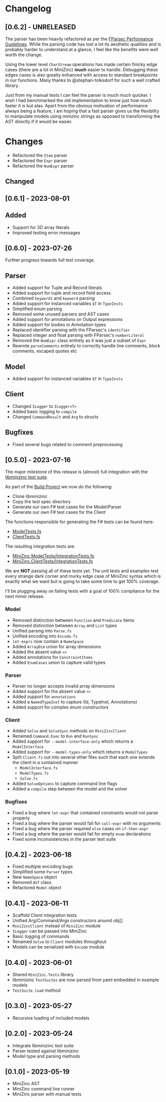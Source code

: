# Changelog

## [0.6.2] - UNRELEASED

The parser has been heavily refactored as per the [FParsec Performance Guidelines](https://www.quanttec.com/fparsec/users-guide/performance-optimizations.html).  While the parsing code has lost a lot its aesthetic qualities and is probably harder to understand at a glance,  I feel like the benefits were well worth the change.

Using the lower level `CharStream` operations has made certain finicky edge cases (there are a lot in MiniZinc) **much** easier to handle. Debugging these edges cases is also greatly enhanced with access to standard breakpoints in our functions.  Many thanks to @stephan-tolksdorf for such a well crafted library.

Just from my manual tests I can feel the parser is much much quicker.  I wish I had benchmarked the old implementation to know just how much faster it is but alas.  Apart from the obvious motivation of performance always being a feature, I am hoping that a fast parser gives us the flexibility to  manipulate models using minizinc strings as opposed to transforming the AST directly if it would be easier.


# Changes
- Refactored the `Item` parser 
- Refactored the `Expr` parser 
- Refactored the `NumExpr` parser


## Changed


## [0.6.1] - 2023-08-01

## Added
- Support for 3D array literals
- Improved testing error messages
 
## [0.6.0] - 2023-07-26

Further progress towards full test coverage.

## Parser
- Added support for Tuple and Record literals
- Added support for tuple and record field access
- Combined `keyword1` and `keyword` parsing
- Added support for instanced variables `$T` in `TypeInsts`
- Simplified enum parsing
- Removed some unused parsers and AST cases
- Added support for annotations on Output expressions
- Added support for bodies in Annotation types
- Replaced identifier parsing with the FParsec's `identifier`
- Replaced integer and float parsing with FParsec's `numberLiteral`
- Removed the `NumExpr` class entirely as it was just a subset of `Expr`
- Rewrote `parseComments` entirely to correctly handle line comments, block comments, escaped quotes etc

## Model
- Added support for instanced variables `$T` in `TypeInsts`
 
## Client
- Changed `ILogger` to `ILogger<T>`
- Added basic logging to `compile`
- Changed `CommandResult` and `Arg` to structs

## Bugfixes
- Fixed several bugs related to comment preprocessing


## [0.5.0] - 2023-07-16

The major milestone of this release is (almost) full integration with the [libminizinc test suite](https://github.com/MiniZinc/libminizinc/tree/master/tests/spec).

As part of the [Build Project](./build/build.fsproj) we now do the following:
- Clone libminizinc
- Copy the test spec directory
- Generate our own F# test cases for the Model/Parser
- Generate our own F# test cases for the Client

The functions responsible for generating the F# tests can be found here:
- [ModelTests.fs](./build/ModelTests.fs)
- [ClientTests.fs](./build/ClientTests.fs)

The resulting integration tests are:
- [MiniZinc.ModelTests/IntegrationTests.fs](./tests/MiniZinc.ModelTests/IntegrationTests.fs)
- [MiniZinc.ClientTests/IntegrationTests.fs](./tests/MiniZinc.ClientTests/IntegrationTests.fs)

We are **NOT** passing all of these tests yet.  The unit tests and examples test every strange dark corner and 
murky edge case of MiniZinc syntax which is exactly what we want but is going to take some time to get
100% coverage. 

I'll be plugging away on failing tests with a goal of 100% compliance for the next minor release. 


### Model
- Removed distinction between `Function` and `Predicate` items
- Removed distinction between `Array` and `List` types
- Unified parsing into `Parse.fs`
- Unified encoding into `Encode.fs`
- `let-exprs` now contain a `NameSpace`
- Added `ArrayDim` union for array dimensions
- Added the absent value `<>`
- Added annotations for `ConstraintItems`
- Added `EnumCases` union to capture valid types

### Parser
- Parser no longer accepts invalid array dimensions
- Added support for the absent value `<>`
- Added support for `annotations`
- Added a `NamedTypeInst` to capture (Id, TypeInst, Annotations)
- Added support for complex enum constructors

### Client
- Added `Solve` and `SolveSync` methods on `MiniZincClient`
- Renamed `Command.Exec` to `Run` and `RunSync`
- Added support for `--model-interface-only` which returns a `ModelInterface`
- Added support for `--model-types-only` which returns a `ModelTypes`
- Split `Client.fs` out into several other files such that each one extends the client in a contained manner
  - `ModelInterface.fs`
  - `ModelTypes.fs`
  - `Solve.fs`
- Added `SolveOptions` to capture command line flags
- Added a `compile` step between the model and the solver

### Bugfixes
- Fixed a bug where `let-expr` that contained constraints would not parse properly
- Fixed a bug where the parser would fail for `call-expr` with no arguments
- Fixed a bug where the parser required `else` cases on `if-then-expr`
- Fixed a bug where the parser would fail for empty `enum` declarations
- Fixed some inconsistencies in the parser test suite

## [0.4.2] - 2023-06-18
- Fixed multiple encoding bugs
- Simplified some `Parser` types
- New `NameSpace` object
- Removed `AST` class
- Refactored `Model` object

## [0.4.1] - 2023-06-11
- Scaffold Client integration tests
- Unified Arg/Command/Args constructors around obj[]
- `MiniZincClient` instead of `MiniZinc` module
- `ILogger` can be passed into MiniZinc
- Basic logging of commands
- Renamed `Solve` to `Client` modules throughout
- Models can be serialized with `Encode` module

## [0.4.0] - 2023-06-01
- Shared `MiniZinc.Tests` library
- libminizinc `TestSuites` are now parsed from yaml embedded in example models
- `TestSuite.load` method

## [0.3.0] - 2023-05-27
- Recursive loading of included models
 
## [0.2.0] - 2023-05-24
- Integrate libminizinc test suite 
- Parser tested against libminizinc
- Model type and parsing methods

## [0.1.0] - 2023-05-19 
- MiniZinc AST
- MiniZinc command line runner
- MiniZinc parser with manual tests